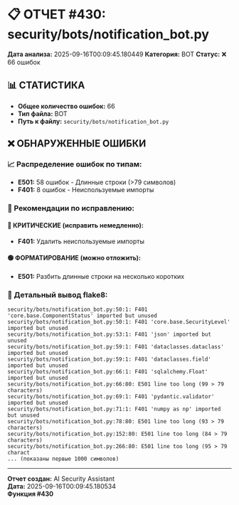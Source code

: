 # 📋 ОТЧЕТ #430: security/bots/notification_bot.py

**Дата анализа:** 2025-09-16T00:09:45.180449
**Категория:** BOT
**Статус:** ❌ 66 ошибок

## 📊 СТАТИСТИКА

- **Общее количество ошибок:** 66
- **Тип файла:** BOT
- **Путь к файлу:** `security/bots/notification_bot.py`

## ❌ ОБНАРУЖЕННЫЕ ОШИБКИ

### 📈 Распределение ошибок по типам:

- **E501:** 58 ошибок - Длинные строки (>79 символов)
- **F401:** 8 ошибок - Неиспользуемые импорты

### 🎯 Рекомендации по исправлению:

#### 🔴 КРИТИЧЕСКИЕ (исправить немедленно):
- **F401:** Удалить неиспользуемые импорты

#### 🟢 ФОРМАТИРОВАНИЕ (можно отложить):
- **E501:** Разбить длинные строки на несколько коротких

### 📝 Детальный вывод flake8:

```
security/bots/notification_bot.py:50:1: F401 'core.base.ComponentStatus' imported but unused
security/bots/notification_bot.py:50:1: F401 'core.base.SecurityLevel' imported but unused
security/bots/notification_bot.py:53:1: F401 'json' imported but unused
security/bots/notification_bot.py:59:1: F401 'dataclasses.dataclass' imported but unused
security/bots/notification_bot.py:59:1: F401 'dataclasses.field' imported but unused
security/bots/notification_bot.py:66:1: F401 'sqlalchemy.Float' imported but unused
security/bots/notification_bot.py:66:80: E501 line too long (99 > 79 characters)
security/bots/notification_bot.py:69:1: F401 'pydantic.validator' imported but unused
security/bots/notification_bot.py:71:1: F401 'numpy as np' imported but unused
security/bots/notification_bot.py:78:80: E501 line too long (93 > 79 characters)
security/bots/notification_bot.py:152:80: E501 line too long (84 > 79 characters)
security/bots/notification_bot.py:266:80: E501 line too long (95 > 79 charact
... (показаны первые 1000 символов)
```

---
**Отчет создан:** AI Security Assistant  
**Дата:** 2025-09-16T00:09:45.180534  
**Функция #430**
